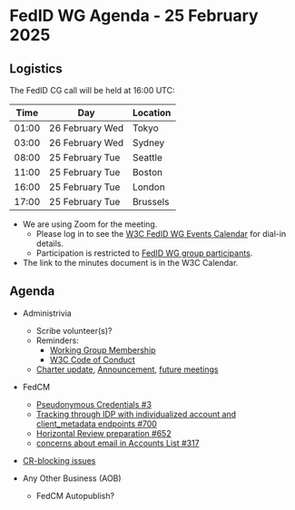 # FedID WG Agenda - 25 February 2025

## Logistics

The FedID CG call will be held at 16:00 UTC:

| Time         | Day    | Location      |
| ------------ | ------ | ------------- |
| 01:00 | 26 February Wed | Tokyo         |
| 03:00 | 26 February Wed | Sydney        |
| 08:00 | 25 February Tue | Seattle       |
| 11:00 | 25 February Tue | Boston        |
| 16:00 | 25 February Tue | London        |
| 17:00 | 25 February Tue | Brussels      |


* We are using Zoom for the meeting.
    * Please log in to see the [W3C FedID WG Events Calendar](https://www.w3.org/groups/wg/fedid/calendar/) for dial-in details. 
    * Participation is restricted to [FedID WG group participants](https://www.w3.org/groups/wg/fedid/participants/).
* The link to the minutes document is in the W3C Calendar. 

## Agenda

* Administrivia
  * Scribe volunteer(s)?
  * Reminders: 
     * [Working Group Membership](https://www.w3.org/groups/wg/fedid/)
     * [W3C Code of Conduct](https://www.w3.org/policies/code-of-conduct/)
  * [Charter update](https://www.w3.org/2025/02/council-report-fedid-dig-cred.html), [Announcement](https://lists.w3.org/Archives/Member/w3c-ac-members/2025JanMar/0047.html), [future meetings](https://docs.google.com/document/d/1yR7emdjwk4BJsQWTrt06m5BTrawjlo6U-Q_ShTEpEy8/edit?usp=sharing)


* FedCM
  * [Pseudonymous Credentials #3](https://github.com/w3c-fedid/delegation/issues/3)
  * [Tracking through IDP with individualized account and client_metadata endpoints #700](https://github.com/w3c-fedid/FedCM/issues/700)
  * [Horizontal Review preparation #652](https://github.com/w3c-fedid/FedCM/issues/652)
  * [concerns about email in Accounts List #317](https://github.com/w3c-fedid/FedCM/issues/317)


* [CR-blocking issues](https://github.com/w3c-fedid/FedCM/wiki/Status-of-FPWD%E2%80%90identified-Issues)

* Any Other Business (AOB)
  * FedCM Autopublish?
